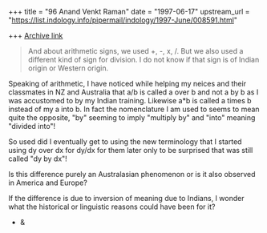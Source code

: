 +++
title = "96 Anand Venkt Raman"
date = "1997-06-17"
upstream_url = "https://list.indology.info/pipermail/indology/1997-June/008591.html"

+++
[Archive link](https://list.indology.info/pipermail/indology/1997-June/008591.html)

>And about arithmetic signs, we used +, -, x, /. But we also used a
>different kind of sign for division. I do not know if that sign is of
>Indian origin or Western origin.

Speaking of arithmetic, I have noticed while helping my neices
and their classmates in NZ and Australia that a/b is called a over
b and not a by b as I was accustomed to by my Indian training.
Likewise a*b is called a times b instead of my a into b. In fact
the nomenclature I am used to seems to mean quite the opposite, "by"
seeming to imply "multiply by" and "into" meaning "divided into"!

So used did I eventually get to using the new terminology that I
started using dy over dx for dy/dx for them later only to be surprised
that was still called "dy by dx"!

Is this difference purely an Australasian phenomenon or is it also
observed in America and Europe?

If the difference is due to inversion of meaning due to Indians, I
wonder what the historical or linguistic reasons could have been for
it?

- &





